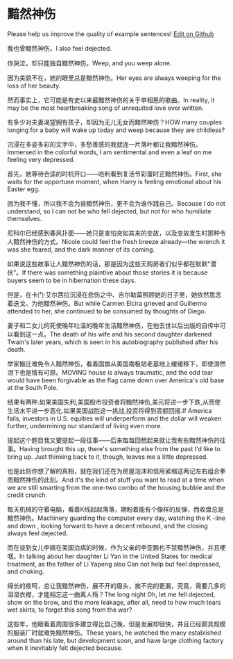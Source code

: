 # 黯然神伤

Please help us improve the quality of example sentences! [Edit on Github](https://github.com/jiyushe/jiyu-example-sentence-source/blob/main/chinese/anranshenshang.md)

<p><span class="chinese">我也曾黯然神伤。</span><span class="english">I also feel dejected.</span></p>

<p><span class="chinese">你哭泣，却只能独自黯然神伤。</span><span class="english">Weep, and you weep alone.</span></p>

<p><span class="chinese">因为美貌不在，她的眼里总是黯然神伤。</span><span class="english">Her eyes are always weeping for the loss of her beauty.</span></p>

<p><span class="chinese">然而事实上，它可能是有史以来最黯然神伤的关于单相思的歌曲。</span><span class="english">In reality, it may be the most heartbreaking song of unrequited love ever written.</span></p>

<p><span class="chinese">有多少对夫妻渴望拥有孩子，却因为无儿无女而黯然神伤？</span><span class="english">HOW many couples longing for a baby will wake up today and weep because they are childless?</span></p>

<p><span class="chinese">沉浸在多姿多彩的文字中，多愁善感的我就连一片落叶都让我黯然神伤。</span><span class="english">Immersed in the colorful words, I am sentimental and even a leaf on me feeling very depressed.</span></p>

<p><span class="chinese">首先，她等待合适的时机开口——哈利看到复活节彩蛋时正黯然神伤。</span><span class="english">First, she waits for the opportune moment, when Harry is feeling emotional about his Easter egg.</span></p>

<p><span class="chinese">因为我不懂，所以我不会为谁黯然神伤，更不会为谁作践自己。</span><span class="english">Because I do not understand, so I can not be who fell dejected, but not for who humiliate themselves.</span></p>

<p><span class="chinese">尼科尔已经感到春风扑面——她只是害怕突如其来的变故，以及变故发生时那种令人黯然神伤的方式。</span><span class="english">Nicole could feel the fresh breeze already—the wrench it was she feared, and the dark manner of its coming.</span></p>

<p><span class="chinese">如果说这些故事让人黯然神伤的话，那是因为这些天购房者们似乎都在默默“潜伏”。</span><span class="english">If there was something plaintive about those stories it is because buyers seem to be in hibernation these days.</span></p>

<p><span class="chinese">但是，在卡门·艾尔茜拉沉浸在悲伤之中、吉尔勒莫照顾她的日子里，她依然思念着迭戈，为他黯然神伤。</span><span class="english">But while Carmen Elcira grieved and Guillermo attended to her, she continued to be consumed by thoughts of Diego.</span></p>

<p><span class="chinese">妻子和二女儿的死使晚年吐温的晚年生活黯然神伤，在他去世以后出版的自传中可以看到这一点。</span><span class="english">The death of his wife and his second daughter darkened Twain's later years, which is seen in his autobiography published after his death.</span></p>

<p><span class="chinese">举家搬迁难免令人黯然神伤，看着国旗从美国南极站老基地上缓缓移下，即使潸然泪下也是情有可原。</span><span class="english">MOVING house is always traumatic, and the odd tear would have been forgivable as the flag came down over America's old base at the South Pole.</span></p>

<p><span class="chinese">结果有两种.如果美国失利,美国股市投资者将黯然神伤,美元将进一步下跌,从而使生活水平进一步恶化.如果美国战胜这一挑战,投资将得到高额回报.</span><span class="english">If America fails, investors in U.S. equities will underperform and the dollar will weaken further, undermining our standard of living even more.</span></p>

<p><span class="chinese">提起这个题目我又要提起一段往事——后来每每回想起来就让我有些黯然神伤的往事。</span><span class="english">Having brought this up, there's something else from the past I'd like to bring up. Just thinking back to it, though, leaves me a little depressed.</span></p>

<p><span class="chinese">也是此刻你想了解的真相，就在我们还在为房屋泡沫和信用紧缩这两记左右组合拳而黯然神伤的此刻。</span><span class="english">And it's the kind of stuff you want to read at a time when we are still smarting from the one-two combo of the housing bubble and the credit crunch.</span></p>

<p><span class="chinese">每天机械的守着电脑，看着K线起起落落，期盼着能有个像样的反弹，而收盘总是黯然神伤。</span><span class="english">Machinery guarding the computer every day, watching the K -line and down , looking forward to have a decent rebound, and the closing always feel dejected.</span></p>

<p><span class="chinese">而在谈到女儿李嫣在美国治病的时候，作为父亲的李亚鹏也不禁黯然神伤，并且哽咽。</span><span class="english">In talking about her daughter Li Yan in the United States for medical treatment, as the father of Li Yapeng also Can not help but feel depressed, and choking.</span></p>

<p><span class="chinese">绵长的夜呵，总让我黯然神伤，展不开的眉头，挨不完的更漏，究竟，需要几多的泪湿衣襟，才能相忘这一曲离人殇？</span><span class="english">The long night Oh, let me fell dejected, show on the brow, and the more leakage, after all, need to how much tears wet skirts, to forget this song from the war?</span></p>

<p><span class="chinese">这些年，他眼看着周围很多建立得比自己晚，但是发展却很快，并且已经颇具规模的服装厂时就难免黯然神伤。</span><span class="english">These years, he watched the many established around than his late, but development soon, and have large clothing factory when it inevitably felt dejected because.</span></p>

